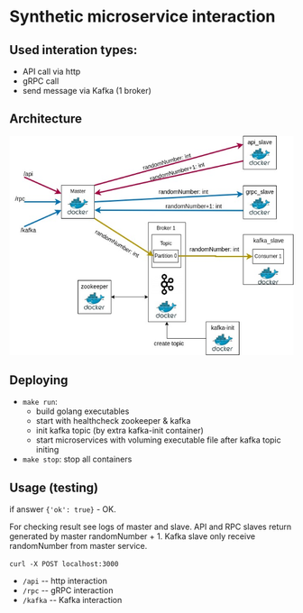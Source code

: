# Synthetic microservice interaction

## Used interation types:
* API call via http
* gRPC call
* send message via Kafka (1 broker)

## Architecture
![Architecture](./docs/architecture.jpg)

## Deploying
* `make run`:
    * build golang executables
    * start with healthcheck zookeeper & kafka
    * init kafka topic (by extra kafka-init container)
    * start microservices with voluming executable file after kafka topic initing
* `make stop`: stop all containers

## Usage (testing)
if answer `{'ok': true}` - OK.

For checking result see logs of master and slave. API and RPC slaves return generated by master randomNumber + 1. Kafka slave only receive randomNumber from master service.

`curl -X POST localhost:3000`
* `/api` -- http interaction
* `/rpc` -- gRPC interaction
* `/kafka` -- Kafka interaction
